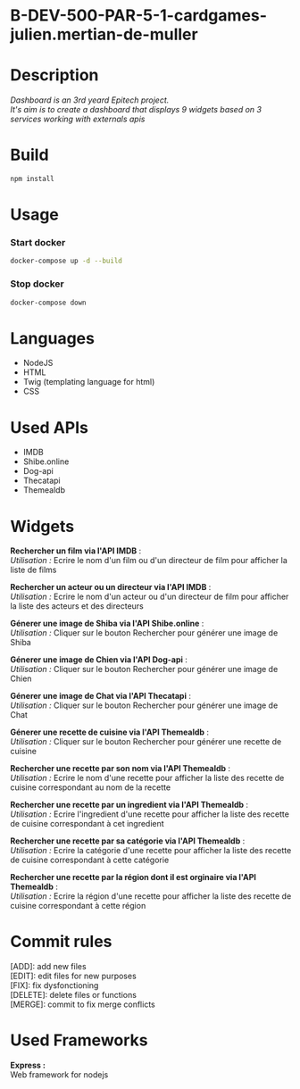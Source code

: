 # B-DEV-500-PAR-5-1-cardgames-julien.mertian-de-muller

# Description
_Dashboard is an 3rd yeard Epitech project._\
_It's aim is to create a dashboard that displays 9 widgets based on 3 services working with externals apis_

# Build
```sh
npm install
```

# Usage
### Start docker
```sh
docker-compose up -d --build
```

### Stop docker
```sh
docker-compose down
```

# Languages
- NodeJS
- HTML
- Twig (templating language for html)
- CSS

# Used APIs
- IMDB
- Shibe.online
- Dog-api
- Thecatapi
- Themealdb

# Widgets
**Rechercher un film via l'API IMDB** :\
_Utilisation :_ Ecrire le nom d'un film ou d'un directeur de film pour afficher la liste de films

**Rechercher un acteur ou un directeur via l'API IMDB** :\
_Utilisation :_ Ecrire le nom d'un acteur ou d'un directeur de film pour afficher la liste des acteurs et des directeurs

**Génerer une image de Shiba via l'API Shibe.online** :\
_Utilisation :_ Cliquer sur le bouton Rechercher pour générer une image de Shiba

**Génerer une image de Chien via l'API Dog-api** :\
_Utilisation :_ Cliquer sur le bouton Rechercher pour générer une image de Chien

**Génerer une image de Chat via l'API Thecatapi** :\
_Utilisation :_ Cliquer sur le bouton Rechercher pour générer une image de Chat

**Génerer une recette de cuisine via l'API Themealdb** :\
_Utilisation :_ Cliquer sur le bouton Rechercher pour générer une recette de cuisine

**Rechercher une recette par son nom via l'API Themealdb** :\
_Utilisation :_ Ecrire le nom d'une recette pour afficher la liste des recette de cuisine correspondant au nom de la recette

**Rechercher une recette par un ingredient via l'API Themealdb** :\
_Utilisation :_ Ecrire l'ingredient d'une recette pour afficher la liste des recette de cuisine correspondant à cet ingredient

**Rechercher une recette par sa catégorie via l'API Themealdb** :\
_Utilisation :_ Ecrire la catégorie d'une recette pour afficher la liste des recette de cuisine correspondant à cette catégorie

**Rechercher une recette par la région dont il est orginaire via l'API Themealdb** :\
_Utilisation :_ Ecrire la région d'une recette pour afficher la liste des recette de cuisine correspondant à cette région

# Commit rules
[ADD]: add new files\
[EDIT]: edit files for new purposes\
[FIX]: fix dysfonctioning\
[DELETE]: delete files or functions\
[MERGE]: commit to fix merge conflicts

# Used Frameworks
**Express :** \
Web framework for nodejs
